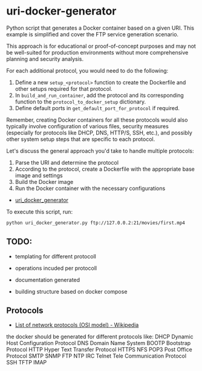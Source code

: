 # uri-docker-generator
Python script that generates a Docker container based on a given URI. This example is simplified and cover the FTP service generation scenario.

This approach is for educational or proof-of-concept purposes and may not be well-suited for production environments without more comprehensive planning and security analysis.


For each additional protocol, you would need to do the following:

1. Define a new `setup_<protocol>` function to create the Dockerfile and other setups required for that protocol.
2. In `build_and_run_container`, add the protocol and its corresponding function to the `protocol_to_docker_setup` dictionary.
3. Define default ports in `get_default_port_for_protocol` if required.

Remember, creating Docker containers for all these protocols would also typically involve configuration of various files, security measures (especially for protocols like DHCP, DNS, HTTP/S, SSH, etc.), and possibly other system setup steps that are specific to each protocol. 

  
Let's discuss the general approach you'd take to handle multiple protocols:

1. Parse the URI and determine the protocol
2. According to the protocol, create a Dockerfile with the appropriate base image and settings
3. Build the Docker image
4. Run the Docker container with the necessary configurations



+ [uri_docker_generator](uri_docker_generator.py)

To execute this script, run:

```sh
python uri_docker_generator.py ftp://127.0.0.2:21/movies/first.mp4
```

## TODO:

+ templating for different protocoll
+ operations incuded per protocoll
+ documentation generated

+ building structure based on docker compose  



## Protocols

+ [List of network protocols (OSI model) - Wikipedia](https://en.wikipedia.org/wiki/List_of_network_protocols_(OSI_model))

the docker should be generated for different protocols like: 
DHCP Dynamic Host Configuration Protocol
DNS Domain Name System
BOOTP Bootstrap Protocol
HTTP Hyper Text Transfer Protocol
HTTPS
NFS
POP3 Post Office Protocol
SMTP
SNMP
FTP
NTP
IRC
Telnet Tele Communication Protocol
SSH
TFTP
IMAP
